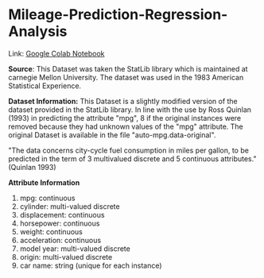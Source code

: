 # Mileage-Prediction-Regression-Analysis

Link: [Google Colab Notebook](https://colab.research.google.com/drive/1EG-Tc7OU4wzGPeT2bWiyqm-SlNfNlCRL?usp=sharing)

**Source**:
This Dataset was taken the StatLib library which is maintained at carnegie Mellon University. The dataset was used in the 1983 American Statistical Experience.

**Dataset Information:**
This Dataset is a slightly modified version of the dataset provided in the StatLib library. In line with the use by Ross Quinlan (1993) in predicting the attribute "mpg", 8 if the original instances were removed because they had unknown values of the "mpg" attribute. The original Dataset is available in the file "auto-mpg.data-original".

"The data concerns city-cycle fuel consumption in miles per gallon, to be predicted in the term of 3 multivalued discrete and 5 continuous attributes." (Quinlan 1993)

**Attribute Information**
1. mpg: continuous
2. cylinder: multi-valued discrete
3. displacement: continuous
4. horsepower: continuous
5. weight: continuous
6. acceleration: continuous
7. model year: multi-valued discrete
8. origin: multi-valued discrete
9. car name: string (unique for each instance)
